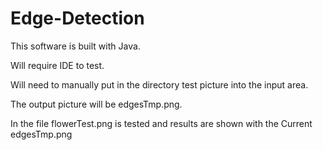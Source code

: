 # Edge-Detection

This software is built with Java. 

Will require IDE to test.

Will need to manually put in the directory test picture into the input area.

The output picture will be edgesTmp.png. 

In the file flowerTest.png is tested and results are shown with the Current edgesTmp.png
